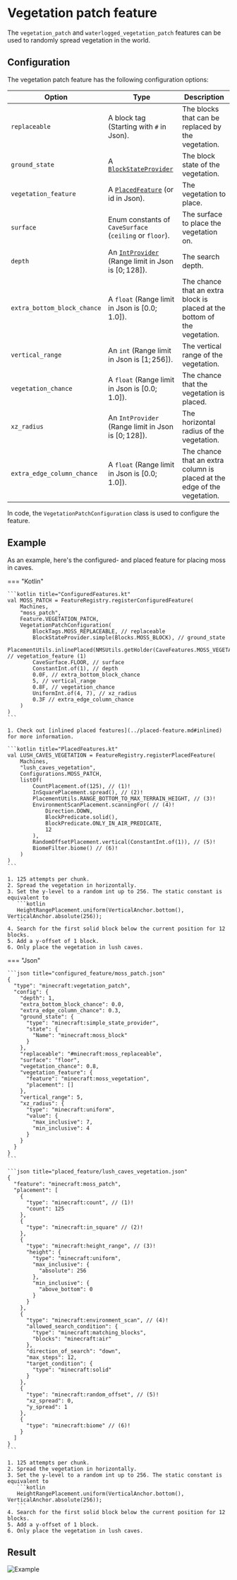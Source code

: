 # Vegetation patch feature

The `vegetation_patch` and `waterlogged_vegetation_patch` features can be used to randomly spread vegetation in the world.

## Configuration

The vegetation patch feature has the following configuration options:

| Option                      | Type                                                                                       | Description                                                               |
|-----------------------------|--------------------------------------------------------------------------------------------|---------------------------------------------------------------------------|
| `replaceable`               | A block tag (Starting with `#` in Json).                                                   | The blocks that can be replaced by the vegetation.                        |
| `ground_state`              | A [`BlockStateProvider`](../../block-state-provider.md)                                    | The block state of the vegetation.                                        |
| `vegetation_feature`        | A [`PlacedFeature`](../placed-feature.md) (or id in Json).                                 | The vegetation to place.                                                  |
| `surface`                   | Enum constants of `CaveSurface` (`ceiling` or `floor`).                                    | The surface to place the vegetation on.                                   |
| `depth`                     | An [`IntProvider`](../placed-feature.md#int-providers) (Range limit in Json is $[0;128]$). | The search depth.                                                         |
| `extra_bottom_block_chance` | A `float` (Range limit in Json is $[0.0;1.0]$).                                            | The chance that an extra block is placed at the bottom of the vegetation. |
| `vertical_range`            | An `int` (Range limit in Json is $[1;256]$).                                               | The vertical range of the vegetation.                                     |
| `vegetation_chance`         | A `float` (Range limit in Json is $[0.0;1.0]$).                                            | The chance that the vegetation is placed.                                 |
| `xz_radius`                 | An `IntProvider` (Range limit in Json is $[0;128]$).                                       | The horizontal radius of the vegetation.                                  |
| `extra_edge_column_chance`  | A `float` (Range limit in Json is $[0.0;1.0]$).                                            | The chance that an extra column is placed at the edge of the vegetation.  |

In code, the `VegetationPatchConfiguration` class is used to configure the feature.

## Example

As an example, here's the configured- and placed feature for placing moss in caves.

=== "Kotlin"

    ```kotlin title="ConfiguredFeatures.kt"
    val MOSS_PATCH = FeatureRegistry.registerConfiguredFeature(
        Machines,
        "moss_patch",
        Feature.VEGETATION_PATCH,
        VegetationPatchConfiguration(
            BlockTags.MOSS_REPLACEABLE, // replaceable
            BlockStateProvider.simple(Blocks.MOSS_BLOCK), // ground_state
            PlacementUtils.inlinePlaced(NMSUtils.getHolder(CaveFeatures.MOSS_VEGETATION)), // vegetation_feature (1)
            CaveSurface.FLOOR, // surface
            ConstantInt.of(1), // depth
            0.0F, // extra_bottom_block_chance
            5, // vertical_range
            0.8F, // vegetation_chance
            UniformInt.of(4, 7), // xz_radius
            0.3F // extra_edge_column_chance
        )
    )
    ```

    1. Check out [inlined placed features](../placed-feature.md#inlined) for more information.

    ```kotlin title="PlacedFeatures.kt"
    val LUSH_CAVES_VEGETATION = FeatureRegistry.registerPlacedFeature(
        Machines,
        "lush_caves_vegetation",
        Configurations.MOSS_PATCH,
        listOf(
            CountPlacement.of(125), // (1)!
            InSquarePlacement.spread(), // (2)!
            PlacementUtils.RANGE_BOTTOM_TO_MAX_TERRAIN_HEIGHT, // (3)!
            EnvironmentScanPlacement.scanningFor( // (4)!
                Direction.DOWN,
                BlockPredicate.solid(),
                BlockPredicate.ONLY_IN_AIR_PREDICATE,
                12
            ),
            RandomOffsetPlacement.vertical(ConstantInt.of(1)), // (5)!
            BiomeFilter.biome() // (6)!
        )
    )
    ```
    
    1. 125 attempts per chunk.
    2. Spread the vegetation in horizontally.
    3. Set the y-level to a random int up to 256. The static constant is equivalent to
       ```kotlin
       HeightRangePlacement.uniform(VerticalAnchor.bottom(), VerticalAnchor.absolute(256));
       ```
    4. Search for the first solid block below the current position for 12 blocks.
    5. Add a y-offset of 1 block.
    6. Only place the vegetation in lush caves.

=== "Json"

    ```json title="configured_feature/moss_patch.json"
    {
      "type": "minecraft:vegetation_patch",
      "config": {
        "depth": 1,
        "extra_bottom_block_chance": 0.0,
        "extra_edge_column_chance": 0.3,
        "ground_state": {
          "type": "minecraft:simple_state_provider",
          "state": {
            "Name": "minecraft:moss_block"
          }
        },
        "replaceable": "#minecraft:moss_replaceable",
        "surface": "floor",
        "vegetation_chance": 0.8,
        "vegetation_feature": {
          "feature": "minecraft:moss_vegetation",
          "placement": []
        },
        "vertical_range": 5,
        "xz_radius": {
          "type": "minecraft:uniform",
          "value": {
            "max_inclusive": 7,
            "min_inclusive": 4
          }
        }
      }
    }
    ```
    
    ```json title="placed_feature/lush_caves_vegetation.json"
    {
      "feature": "minecraft:moss_patch",
      "placement": [
        {
          "type": "minecraft:count", // (1)!
          "count": 125
        },
        {
          "type": "minecraft:in_square" // (2)!
        },
        {
          "type": "minecraft:height_range", // (3)!
          "height": {
            "type": "minecraft:uniform",
            "max_inclusive": {
              "absolute": 256
            },
            "min_inclusive": {
              "above_bottom": 0
            }
          }
        },
        {
          "type": "minecraft:environment_scan", // (4)!
          "allowed_search_condition": {
            "type": "minecraft:matching_blocks",
            "blocks": "minecraft:air"
          },
          "direction_of_search": "down",
          "max_steps": 12,
          "target_condition": {
            "type": "minecraft:solid"
          }
        },
        {
          "type": "minecraft:random_offset", // (5)!
          "xz_spread": 0,
          "y_spread": 1
        },
        {
          "type": "minecraft:biome" // (6)!
        }
      ]
    }
    ```

    1. 125 attempts per chunk.
    2. Spread the vegetation in horizontally.
    3. Set the y-level to a random int up to 256. The static constant is equivalent to
       ```kotlin
       HeightRangePlacement.uniform(VerticalAnchor.bottom(), VerticalAnchor.absolute(256));
       ```
    4. Search for the first solid block below the current position for 12 blocks.
    5. Add a y-offset of 1 block.
    6. Only place the vegetation in lush caves.

## Result

![Example](https://i.imgur.com/2yU5aVp.png)